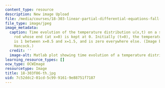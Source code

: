 ```yaml
---
content_type: resource
description: New image Upload
file: /media/courses/18-303-linear-partial-differential-equations-fall-2006/7c52ddc201cd5c9991619e88751f7187_18-303f06-th.jpg
file_type: image/jpeg
image_metadata:
  caption: Time evolution of the temperature distribution u(x,t) on a semi-infinite
    rod whose end (at x=0) is kept at 0. Initially (t=0), the temperature of the rod
    is 1 between x=0.5 and x=1.5, and is zero everywhere else. (Image by Dr. Matthew
    Hancock.)
  credit: ''
  image-alt: Matlab plot showing time evolution of a temperature distribution.
learning_resource_types: []
ocw_type: OCWImage
resourcetype: Image
title: 18-303f06-th.jpg
uid: 7c52ddc2-01cd-5c99-9161-9e88751f7187
---
```

